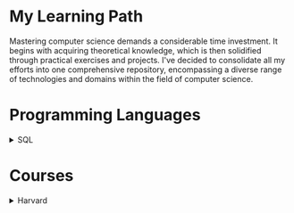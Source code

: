 # My Learning Path
Mastering computer science demands a considerable time investment. It begins with acquiring theoretical knowledge, which is then solidified through practical exercises and projects. I've decided to consolidate all my efforts into one comprehensive repository, encompassing a diverse range of technologies and domains within the field of computer science.

# Programming Languages

<details>
<summary>SQL</summary>

- [101 Practice SQL Questions: Basic to Advance](https://www.udemy.com/course/101-practice-sql-questions)

</details>

# Courses

<details>

<summary>Harvard</summary>

- [CS50x 2023](https://cs50.harvard.edu/x/2023/)
- [CS50 games](https://cs50.harvard.edu/games/2018/)
- [CS50 web](https://cs50.harvard.edu/web/2020/)

</details>